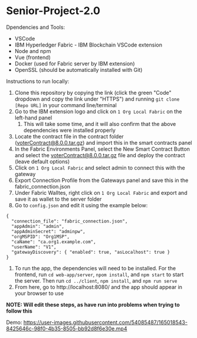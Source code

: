 # Senior-Project-2.0


Dpendencies and Tools:
- VSCode
- IBM Hyperledger Fabric - IBM Blockchain VSCode extension
- Node and npm
- Vue (frontend)
- Docker (used for Fabric server by IBM extension)
- OpenSSL (should be automatically installed with Git)


Instructions to run locally:
1. Clone this repository by copying the link (click the green "Code" dropdown and copy the link under "HTTPS") and running `git clone [Repo URL]` in your command line/terminal
2. Go to the IBM extension logo and click on `1 Org Local Fabric` on the left-hand panel
   1. This will take some time, and it will also confirm that the above dependencies were installed properly
3. Locate the contract file in the contract folder (voterContract@8.0.0.tar.gz) and import this in the smart contracts panel
4. In the Fabric Environments Panel, select the New Smart Contract Button and select the voterContract@8.0.0.tar.gz file and deploy the contract (leave default options)
5. Click on `1 Org Local Fabric` and select admin to connect this with the gateway
6. Export Connection Profile from the Gateways panel and save this in the fabric_connection.json
7. Under Fabric Walltes, right click on `1 Org Local Fabric` and export and save it as wallet to the server folder
8. Go to `config.json` and edit it using the example below:
```
{
  "connection_file": "fabric_connection.json",
  "appAdmin": "admin",
  "appAdminSecret": "adminpw",
  "orgMSPID": "Org1MSP",
  "caName": "ca.org1.example.com",
  "userName": "V1",
  "gatewayDiscovery": { "enabled": true, "asLocalhost": true }
}
```
1. To run the app, the dependencies will need to be installed. For the frontend, run `cd web-app/server`, `npom install`, and `npm start` to start the server. Then run `cd ../client`, `npm install`, and `npm run serve`
2. From here, go to http://localhost:8080/ and the app should appear in your browser to use

**NOTE: Will edit these steps, as have run into problems when trying to follow this**


Demo:
https://user-images.githubusercontent.com/54085487/165018543-8425646c-98f0-4b35-8505-bb92d8f6e30e.mp4
